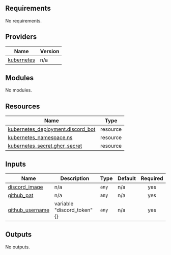 <!-- BEGIN_TF_DOCS -->
## Requirements

No requirements.

## Providers

| Name | Version |
|------|---------|
| <a name="provider_kubernetes"></a> [kubernetes](#provider\_kubernetes) | n/a |

## Modules

No modules.

## Resources

| Name | Type |
|------|------|
| [kubernetes_deployment.discord_bot](https://registry.terraform.io/providers/hashicorp/kubernetes/latest/docs/resources/deployment) | resource |
| [kubernetes_namespace.ns](https://registry.terraform.io/providers/hashicorp/kubernetes/latest/docs/resources/namespace) | resource |
| [kubernetes_secret.ghcr_secret](https://registry.terraform.io/providers/hashicorp/kubernetes/latest/docs/resources/secret) | resource |

## Inputs

| Name | Description | Type | Default | Required |
|------|-------------|------|---------|:--------:|
| <a name="input_discord_image"></a> [discord\_image](#input\_discord\_image) | n/a | `any` | n/a | yes |
| <a name="input_github_pat"></a> [github\_pat](#input\_github\_pat) | n/a | `any` | n/a | yes |
| <a name="input_github_username"></a> [github\_username](#input\_github\_username) | variable "discord\_token" {} | `any` | n/a | yes |

## Outputs

No outputs.
<!-- END_TF_DOCS -->